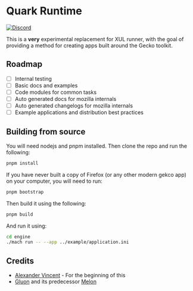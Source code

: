 # Quark Runtime

[![Discord](https://img.shields.io/discord/835714549545828352?style=flat-square)](https://discord.gg/xNkretH7sD)

This is a **very** experimental replacement for XUL runner, with the goal of providing a method for creating apps built around the Gecko toolkit.

## Roadmap

- [ ] Internal testing
- [ ] Basic docs and examples
- [ ] Code modules for common tasks
- [ ] Auto generated docs for mozilla internals
- [ ] Auto generated changelogs for mozilla internals
- [ ] Example applications and distribution best practices

## Building from source

You will need nodejs and pnpm installed. Then clone the repo and run the following:

```bash
pnpm install
```

If you have never built a copy of Firefox (or any other modern gekco app) on your computer, you will need to run:

```bash
pnpm bootstrap
```

Then build it using the following:

```bash
pnpm build
```

And run it using:

```bash
cd engine
./mach run -- --app ../example/application.ini
```

## Credits

- [Alexander Vincent](https://github.com/ajvincent/motherhen) - For the beginning of this
- [Gluon](https://github.com/pulse-browser/gluon) and its predecessor [Melon](https://github.com/dothq/melon)
